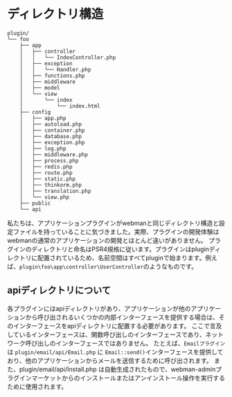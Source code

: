 # ディレクトリ構造

```plaintext
plugin/
└── foo
    ├── app
    │   ├── controller
    │   │   └── IndexController.php
    │   ├── exception
    │   │   └── Handler.php
    │   ├── functions.php
    │   ├── middleware
    │   ├── model
    │   └── view
    │       └── index
    │           └── index.html
    ├── config
    │   ├── app.php
    │   ├── autoload.php
    │   ├── container.php
    │   ├── database.php
    │   ├── exception.php
    │   ├── log.php
    │   ├── middleware.php
    │   ├── process.php
    │   ├── redis.php
    │   ├── route.php
    │   ├── static.php
    │   ├── thinkorm.php
    │   ├── translation.php
    │   └── view.php
    ├── public
    └── api
```

私たちは、アプリケーションプラグインがwebmanと同じディレクトリ構造と設定ファイルを持っていることに気づきました。実際、プラグインの開発体験はwebmanの通常のアプリケーションの開発とほとんど違いがありません。
プラグインのディレクトリと命名はPSR4規格に従います。プラグインはpluginディレクトリに配置されているため、名前空間はすべてpluginで始まります。例えば、`plugin\foo\app\controller\UserController`のようなものです。

## apiディレクトリについて
各プラグインにはapiディレクトリがあり、アプリケーションが他のアプリケーションから呼び出されるいくつかの内部インターフェースを提供する場合は、そのインターフェースをapiディレクトリに配置する必要があります。
ここで言及しているインターフェースは、関数呼び出しのインターフェースであり、ネットワーク呼び出しのインターフェースではありません。
たとえば、`Emailプラグイン`は `plugin/email/api/Email.php` に `Email::send()`インターフェースを提供しており、他のアプリケーションからメールを送信するために呼び出されます。
また、plugin/email/api/Install.php は自動生成されたもので、webman-adminプラグインマーケットからのインストールまたはアンインストール操作を実行するために使用されます。
